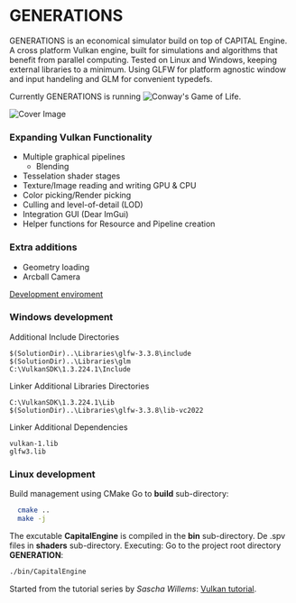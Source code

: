 # GENERATIONS
GENERATIONS is an economical simulator build on top of CAPITAL Engine. A cross platform Vulkan engine, built for simulations and algorithms that benefit from parallel computing. Tested on Linux and Windows, keeping external libraries to a minimum. Using GLFW for platform agnostic window and input handeling and GLM for convenient typedefs. 

Currently GENERATIONS is running ![Conway's Game of Life](https://en.wikipedia.org/wiki/Conway%27s_Game_of_Life).

![Cover Image](https://github.com/CorrelateVisuals/GENERATION/blob/main/assets/GenerationsCapture.PNG?raw=true)

### Expanding Vulkan Functionality
- Multiple graphical pipelines
  + Blending
- Tesselation shader stages
- Texture/Image reading and writing GPU & CPU
- Color picking/Render picking
- Culling and level-of-detail (LOD)
- Integration GUI (Dear ImGui)
- Helper functions for Resource and Pipeline creation

### Extra additions
- Geometry loading
- Arcball Camera

[Development enviroment](https://vulkan-tutorial.com/Development_environment)

### Windows development
Additional Include Directories
```
$(SolutionDir)..\Libraries\glfw-3.3.8\include
$(SolutionDir)..\Libraries\glm
C:\VulkanSDK\1.3.224.1\Include
```
Linker Additional Libraries Directories
```text
C:\VulkanSDK\1.3.224.1\Lib
$(SolutionDir)..\Libraries\glfw-3.3.8\lib-vc2022
```
Linker Additional Dependencies
```text
vulkan-1.lib
glfw3.lib
```

### Linux development
Build management using CMake
Go to **build** sub-directory:
```bash
  cmake ..
  make -j
```
The excutable **CapitalEngine** is compiled in the **bin** sub-directory. De .spv files in **shaders** sub-directory.
Executing: Go to the project root directory **GENERATION**:
```bash
./bin/CapitalEngine
```



Started from the tutorial series by *Sascha Willems*: [Vulkan tutorial](https://vulkan-tutorial.com/Introduction).

